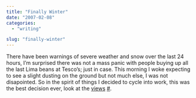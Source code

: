 ```yaml
---
title: "Finally Winter"
date: "2007-02-08"
categories: 
  - "writing"

slug: "finally-winter"
---
```


There have been warnings of severe weather and snow over the last 24 hours, I’m surprised there was not a mass panic with people buying up all the last Lima beans at Tesco’s; just in case. This morning I woke expecting to see a slight dusting on the ground but not much else, I was not disapointed. So in the spirit of things I decided to cycle into work, this was the best decision ever, look at the [views](https://farm1.static.flickr.com/163/383533755_a714f1847a.jpg) [#](https://www.flickr.com/photos/funkylarma/383533755/ "Photo Sharing").
